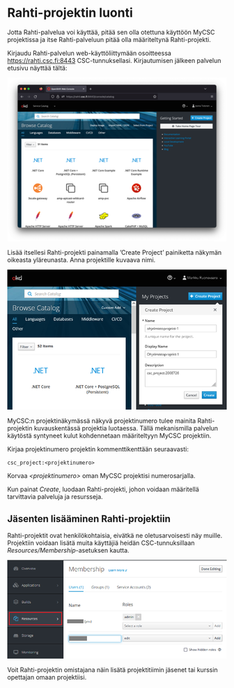 # Rahti-projektin luonti

Jotta Rahti-palvelua voi käyttää, pitää sen olla otettuna käyttöön MyCSC projektissa ja itse Rahti-palveluun pitää olla määriteltynä Rahti-projekti. 

Kirjaudu Rahti-palvelun web-käyttöliittymään osoitteessa <https://rahti.csc.fi:8443> CSC-tunnuksellasi. Kirjautumisen jälkeen palvelun etusivu näyttää tältä:

![](img/rahti_portal.png)

Lisää itsellesi Rahti-projekti painamalla ’Create Project’ painiketta näkymän oikeasta yläreunasta. Anna projektille kuvaava nimi.

![](img/rahti_create_project.png)

MyCSC:n projektinäkymässä näkyvä projektinumero tulee mainita Rahti-projektin kuvauskentässä projektia luotaessa. Tällä mekanismilla palvelun käytöstä syntyneet kulut kohdennetaan määriteltyyn MyCSC projektiin.

Kirjaa projektinumero projektin kommenttikenttään seuraavasti:
```
csc_project:<projektinumero>
```
Korvaa _\<projektinumero>_ oman MyCSC projektisi numerosarjalla.

Kun painat _Create_, luodaan Rahti-projekti, johon voidaan määritellä tarvittavia palveluja ja resursseja.

## Jäsenten lisääminen Rahti-projektiin

Rahti-projektit ovat henkilökohtaisia, eivätkä ne oletusarvoisesti näy muille. Projektiin voidaan lisätä muita käyttäjiä heidän CSC-tunnuksillaan _Resources/Membership_-asetuksen kautta.

![](img/rahti_add_member.png)

Voit Rahti-projektin omistajana näin lisätä projektitiimin jäsenet tai kurssin opettajan omaan projektiisi. 
